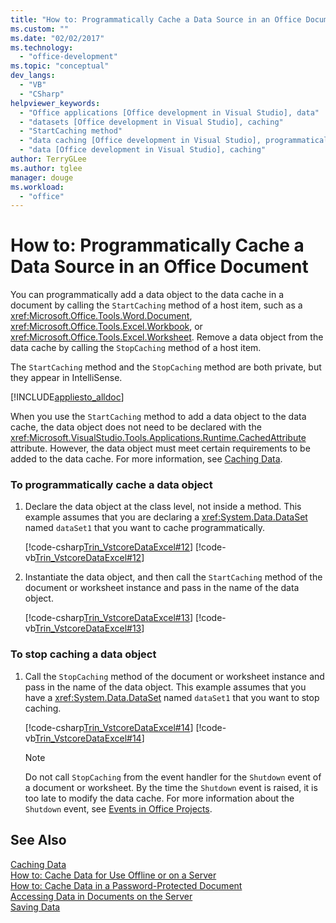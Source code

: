 ```yaml
---
title: "How to: Programmatically Cache a Data Source in an Office Document | Microsoft Docs"
ms.custom: ""
ms.date: "02/02/2017"
ms.technology: 
  - "office-development"
ms.topic: "conceptual"
dev_langs: 
  - "VB"
  - "CSharp"
helpviewer_keywords: 
  - "Office applications [Office development in Visual Studio], data"
  - "datasets [Office development in Visual Studio], caching"
  - "StartCaching method"
  - "data caching [Office development in Visual Studio], programmatically"
  - "data [Office development in Visual Studio], caching"
author: TerryGLee
ms.author: tglee
manager: douge
ms.workload: 
  - "office"
---
```

# How to: Programmatically Cache a Data Source in an Office Document
  You can programmatically add a data object to the data cache in a document by calling the `StartCaching` method of a host item, such as a <xref:Microsoft.Office.Tools.Word.Document>, <xref:Microsoft.Office.Tools.Excel.Workbook>, or <xref:Microsoft.Office.Tools.Excel.Worksheet>. Remove a data object from the data cache by calling the `StopCaching` method of a host item.  
  
 The `StartCaching` method and the `StopCaching` method are both private, but they appear in IntelliSense.  
  
 [!INCLUDE[appliesto_alldoc](../vsto/includes/appliesto-alldoc-md.md)]  
  
 When you use the `StartCaching` method to add a data object to the data cache, the data object does not need to be declared with the <xref:Microsoft.VisualStudio.Tools.Applications.Runtime.CachedAttribute> attribute. However, the data object must meet certain requirements to be added to the data cache. For more information, see [Caching Data](../vsto/caching-data.md).  
  
### To programmatically cache a data object  
  
1.  Declare the data object at the class level, not inside a method. This example assumes that you are declaring a <xref:System.Data.DataSet> named `dataSet1` that you want to cache programmatically.  
  
     [!code-csharp[Trin_VstcoreDataExcel#12](../vsto/codesnippet/CSharp/Trin_VstcoreDataExcelCS/Sheet1.cs#12)]
     [!code-vb[Trin_VstcoreDataExcel#12](../vsto/codesnippet/VisualBasic/Trin_VstcoreDataExcelVB/Sheet1.vb#12)]  
  
2.  Instantiate the data object, and then call the `StartCaching` method of the document or worksheet instance and pass in the name of the data object.  
  
     [!code-csharp[Trin_VstcoreDataExcel#13](../vsto/codesnippet/CSharp/Trin_VstcoreDataExcelCS/Sheet1.cs#13)]
     [!code-vb[Trin_VstcoreDataExcel#13](../vsto/codesnippet/VisualBasic/Trin_VstcoreDataExcelVB/Sheet1.vb#13)]  
  
### To stop caching a data object  
  
1.  Call the `StopCaching` method of the document or worksheet instance and pass in the name of the data object. This example assumes that you have a <xref:System.Data.DataSet> named `dataSet1` that you want to stop caching.  
  
     [!code-csharp[Trin_VstcoreDataExcel#14](../vsto/codesnippet/CSharp/Trin_VstcoreDataExcelCS/Sheet1.cs#14)]
     [!code-vb[Trin_VstcoreDataExcel#14](../vsto/codesnippet/VisualBasic/Trin_VstcoreDataExcelVB/Sheet1.vb#14)]  
  
    > [!NOTE]  
    >  Do not call `StopCaching` from the event handler for the `Shutdown` event of a document or worksheet. By the time the `Shutdown` event is raised, it is too late to modify the data cache. For more information about the `Shutdown` event, see [Events in Office Projects](../vsto/events-in-office-projects.md).  
  
## See Also  
 [Caching Data](../vsto/caching-data.md)   
 [How to: Cache Data for Use Offline or on a Server](../vsto/how-to-cache-data-for-use-offline-or-on-a-server.md)   
 [How to: Cache Data in a Password-Protected Document](../vsto/how-to-cache-data-in-a-password-protected-document.md)   
 [Accessing Data in Documents on the Server](../vsto/accessing-data-in-documents-on-the-server.md)   
 [Saving Data](/visualstudio/data-tools/saving-data)  
  
  